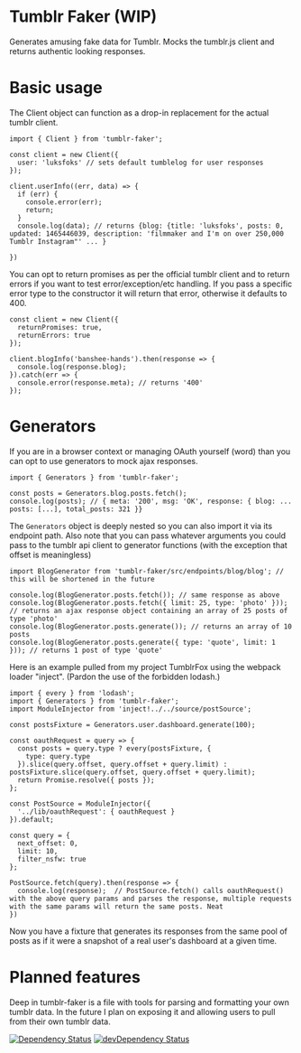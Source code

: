 # Tumblr Faker (WIP)

Generates amusing fake data for Tumblr. Mocks the tumblr.js client and returns authentic looking responses.

# Basic usage

The Client object can function as a drop-in replacement for the actual tumblr client.

```
import { Client } from 'tumblr-faker';

const client = new Client({
  user: 'luksfoks' // sets default tumblelog for user responses
});

client.userInfo((err, data) => {
  if (err) {
    console.error(err);
    return;
  }
  console.log(data); // returns {blog: {title: 'luksfoks', posts: 0, updated: 1465446039, description: 'filmmaker and I'm on over 250,000 Tumblr Instagram"' ... }

})
```

You can opt to return promises as per the official tumblr client and to  return errors if you want to test error/exception/etc handling. If you pass a specific error type to the constructor it will return that error, otherwise it defaults to 400.

```
const client = new Client({
  returnPromises: true,
  returnErrors: true
});

client.blogInfo('banshee-hands').then(response => {
  console.log(response.blog);
}).catch(err => {
  console.error(response.meta); // returns '400'
});
```

# Generators

If you are in a browser context or managing OAuth yourself (word) than you can opt to use generators to mock ajax responses.

```
import { Generators } from 'tumblr-faker';

const posts = Generators.blog.posts.fetch();
console.log(posts); // { meta: '200', msg: 'OK', response: { blog: ... posts: [...], total_posts: 321 }}
```

The ```Generators``` object is deeply nested so you can also import it via its endpoint path. Also note that you can pass whatever arguments you could pass to the tumblr api client to generator functions (with the exception that offset is meaningless)

```
import BlogGenerator from 'tumblr-faker/src/endpoints/blog/blog'; // this will be shortened in the future

console.log(BlogGenerator.posts.fetch()); // same response as above
console.log(BlogGenerator.posts.fetch({ limit: 25, type: 'photo' })); // returns an ajax response object containing an array of 25 posts of type 'photo'
console.log(BlogGenerator.posts.generate()); // returns an array of 10 posts
console.log(BlogGenerator.posts.generate({ type: 'quote', limit: 1 })); // returns 1 post of type 'quote'
```

Here is an example pulled from my project TumblrFox using the webpack loader "inject". (Pardon the use of the forbidden lodash.)

```
import { every } from 'lodash';
import { Generators } from 'tumblr-faker';
import ModuleInjector from 'inject!../../source/postSource';

const postsFixture = Generators.user.dashboard.generate(100);

const oauthRequest = query => {
  const posts = query.type ? every(postsFixture, {
    type: query.type
  }).slice(query.offset, query.offset + query.limit) : postsFixture.slice(query.offset, query.offset + query.limit);
  return Promise.resolve({ posts });
};

const PostSource = ModuleInjector({
  '../lib/oauthRequest': { oauthRequest }
}).default;

const query = {
  next_offset: 0,
  limit: 10,
  filter_nsfw: true
};

PostSource.fetch(query).then(response => {
  console.log(response);  // PostSource.fetch() calls oauthRequest() with the above query params and parses the response, multiple requests with the same params will return the same posts. Neat
})
```

Now you have a fixture that generates its responses from the same pool of posts as if it were a snapshot of a real user's dashboard at a given time.

# Planned features

Deep in tumblr-faker is a file with tools for parsing and formatting your own tumblr data. In the future I plan on exposing it and allowing users to pull from their own tumblr data.

[![Dependency Status](https://david-dm.org/idelairre/tumblelog-generator.svg)](https://david-dm.org/idelairre/tumblelog-generator)
[![devDependency Status](https://david-dm.org/idelairre/tumblelog-generator/dev-status.svg)](https://david-dm.org/idelairre/tumblelog-generator#info=devDependencies)

